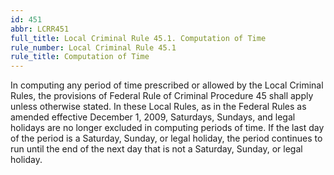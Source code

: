 ```yaml
---
id: 451
abbr: LCRR451
full_title: Local Criminal Rule 45.1. Computation of Time
rule_number: Local Criminal Rule 45.1
rule_title: Computation of Time
---
```


In computing any period of time prescribed or allowed by the Local Criminal Rules, the
provisions of Federal Rule of Criminal Procedure 45 shall apply unless otherwise stated. In these
Local Rules, as in the Federal Rules as amended effective December 1, 2009, Saturdays, Sundays, and
legal holidays are no longer excluded in computing periods of time. If the last day of the period is a
Saturday, Sunday, or legal holiday, the period continues to run until the end of the next day that is not
a Saturday, Sunday, or legal holiday.